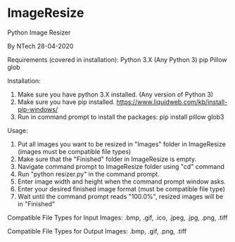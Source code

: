 # ImageResize
 Python Image Resizer

By NTech
28-04-2020

Requirements (covered in installation):
Python 3.X (Any Python 3)
pip
Pillow
glob

Installation:
1. Make sure you have python 3.X installed.
(Any version of Python 3)
2. Make sure you have pip installed.
https://www.liquidweb.com/kb/install-pip-windows/
3. Run in command prompt to install the packages:
pip install pillow glob3

Usage:
1. Put all images you want to be resized in "Images" folder in ImageResize (images must be compatible file types)
2. Make sure that the "Finished" folder in ImageResize is empty.
3. Navigate command prompt to ImageResize folder using "cd" command
4. Run "python resizer.py" in the command prompt.
5. Enter image width and height when the command prompt window asks.
6. Enter your desired finished image format (must be compatible file type)
7. Wait until the command prompt reads "100.0%", resized images will be in "Finished"

Compatible File Types for Input Images:
.bmp, .gif, .ico, .jpeg, .jpg, .png, .tiff

Compatible File Types for Output Images:
.bmp, .gif, .png, .tiff

